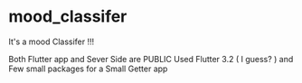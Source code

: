 # mood_classifer

It's a mood Classifer !!!

Both Flutter app and Sever Side are PUBLIC 
Used Flutter 3.2 ( I guess? ) and Few small packages for a Small Getter app
